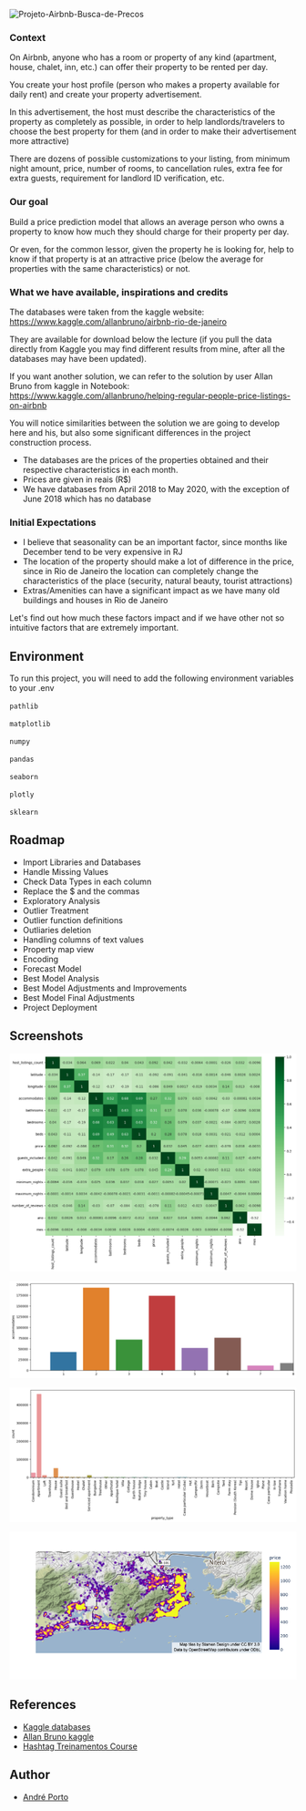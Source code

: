 ![Projeto-Airbnb-Busca-de-Precos](https://socialify.git.ci/andremporto/Projeto-Airbnb-Busca-de-Precos/image?description=1&descriptionEditable=Airbnb%20Rio%20Project%20-%20Property%20Price%20Prediction%20Tool%20for%20ordinary%20people&forks=1&issues=1&language=1&name=1&owner=1&pattern=Signal&pulls=1&stargazers=1&theme=Light)

### Context

On Airbnb, anyone who has a room or property of any kind (apartment, house, chalet, inn, etc.) can offer their property to be rented per day.

You create your host profile (person who makes a property available for daily rent) and create your property advertisement.

In this advertisement, the host must describe the characteristics of the property as completely as possible, in order to help landlords/travelers to choose the best property for them (and in order to make their advertisement more attractive)

There are dozens of possible customizations to your listing, from minimum night amount, price, number of rooms, to cancellation rules, extra fee for extra guests, requirement for landlord ID verification, etc.

### Our goal

Build a price prediction model that allows an average person who owns a property to know how much they should charge for their property per day.

Or even, for the common lessor, given the property he is looking for, help to know if that property is at an attractive price (below the average for properties with the same characteristics) or not.

### What we have available, inspirations and credits

The databases were taken from the kaggle website: https://www.kaggle.com/allanbruno/airbnb-rio-de-janeiro

They are available for download below the lecture (if you pull the data directly from Kaggle you may find different results from mine, after all the databases may have been updated).

If you want another solution, we can refer to the solution by user Allan Bruno from kaggle in Notebook: https://www.kaggle.com/allanbruno/helping-regular-people-price-listings-on-airbnb

You will notice similarities between the solution we are going to develop here and his, but also some significant differences in the project construction process.

- The databases are the prices of the properties obtained and their respective characteristics in each month.
- Prices are given in reais (R$)
- We have databases from April 2018 to May 2020, with the exception of June 2018 which has no database

### Initial Expectations

- I believe that seasonality can be an important factor, since months like December tend to be very expensive in RJ
- The location of the property should make a lot of difference in the price, since in Rio de Janeiro the location can completely change the characteristics of the place (security, natural beauty, tourist attractions)
- Extras/Amenities can have a significant impact as we have many old buildings and houses in Rio de Janeiro

Let's find out how much these factors impact and if we have other not so intuitive factors that are extremely important.

## Environment

To run this project, you will need to add the following environment variables to your .env

`pathlib`

`matplotlib`

`numpy`

`pandas`

`seaborn`

`plotly`

`sklearn`

## Roadmap

- Import Libraries and Databases
- Handle Missing Values
- Check Data Types in each column
- Replace the $ and the commas
- Exploratory Analysis
- Outlier Treatment
- Outlier function definitions
- Outliaries deletion
- Handling columns of text values
- Property map view
- Encoding
- Forecast Model
- Best Model Analysis
- Best Model Adjustments and Improvements
- Best Model Final Adjustments
- Project Deployment

## Screenshots

![Screenshot 01](https://github.com/andremporto/Projeto-Airbnb-Busca-de-Precos/blob/main/images/output1.png?raw=true)

![Screenshot 02](https://github.com/andremporto/Projeto-Airbnb-Busca-de-Precos/blob/main/images/output2.png?raw=true)

![Screenshot 03](https://github.com/andremporto/Projeto-Airbnb-Busca-de-Precos/blob/main/images/output3.png?raw=true)

![Screenshot 04](https://github.com/andremporto/Projeto-Airbnb-Busca-de-Precos/blob/main/images/output4.png?raw=true)

## References

- [Kaggle databases](https://www.kaggle.com/allanbruno/airbnb-rio-de-janeiro)
- [Allan Bruno kaggle](https://www.kaggle.com/allanbruno/helping-regular-people-price-listings-on-airbnb)
- [Hashtag Treinamentos Course](https://www.hashtagtreinamentos.com/)

## Author

- [André Porto](https://www.linkedin.com/in/andremporto/)

